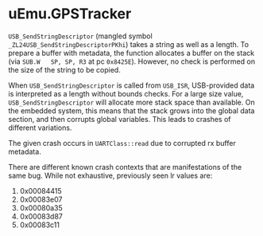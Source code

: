 # uEmu.GPSTracker
`USB_SendStringDescriptor` (mangled symbol `_ZL24USB_SendStringDescriptorPKhi`) takes a string as well as a length. To prepare a buffer with metadata, the function allocates a buffer on the stack (via `SUB.W   SP, SP, R3` at pc `0x8425E`). However, no check is performed on the size of the string to be copied.

When `USB_SendStringDescriptor` is called from `USB_ISR`, USB-provided data is interpreted as a length without bounds checks. For a large size value, `USB_SendStringDescriptor` will allocate more stack space than available. On the embedded system, this means that the stack grows into the global data section, and then corrupts global variables. This leads to crashes of different variations.

The given crash occurs in `UARTClass::read` due to corrupted rx buffer metadata.

There are different known crash contexts that are manifestations of the same bug. While not exhaustive, previously seen lr values are:
1. 0x00084415
2. 0x00083e07
3. 0x00080a35
4. 0x00083d87
5. 0x00083c11
